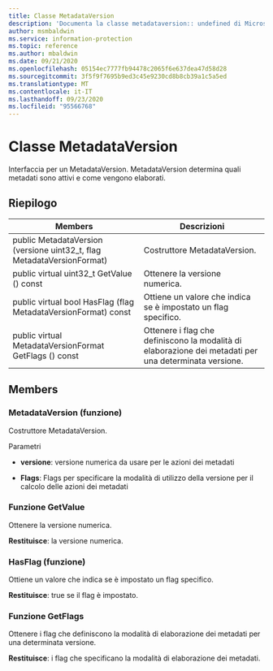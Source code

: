 ```yaml
---
title: Classe MetadataVersion
description: 'Documenta la classe metadataversion:: undefined di Microsoft Information Protection (MIP) SDK.'
author: msmbaldwin
ms.service: information-protection
ms.topic: reference
ms.author: mbaldwin
ms.date: 09/21/2020
ms.openlocfilehash: 05154ec7777fb94478c2065f6e637dea47d58d28
ms.sourcegitcommit: 3f5f9f7695b9ed3c45e9230cd8b8cb39a1c5a5ed
ms.translationtype: MT
ms.contentlocale: it-IT
ms.lasthandoff: 09/23/2020
ms.locfileid: "95566768"
---
```

# <a name="class-metadataversion"></a>Classe MetadataVersion 
Interfaccia per un MetadataVersion. MetadataVersion determina quali metadati sono attivi e come vengono elaborati.
  
## <a name="summary"></a>Riepilogo
 Members                        | Descrizioni                                
--------------------------------|---------------------------------------------
public MetadataVersion (versione uint32_t, flag MetadataVersionFormat)  |  Costruttore MetadataVersion.
public virtual uint32_t GetValue () const  |  Ottenere la versione numerica.
public virtual bool HasFlag (flag MetadataVersionFormat) const  |  Ottiene un valore che indica se è impostato un flag specifico.
public virtual MetadataVersionFormat GetFlags () const  |  Ottenere i flag che definiscono la modalità di elaborazione dei metadati per una determinata versione.
  
## <a name="members"></a>Members
  
### <a name="metadataversion-function"></a>MetadataVersion (funzione)
Costruttore MetadataVersion.

Parametri  
* **versione**: versione numerica da usare per le azioni dei metadati 


* **Flags**: Flags per specificare la modalità di utilizzo della versione per il calcolo delle azioni dei metadati


  
### <a name="getvalue-function"></a>Funzione GetValue
Ottenere la versione numerica.

  
**Restituisce**: la versione numerica.
  
### <a name="hasflag-function"></a>HasFlag (funzione)
Ottiene un valore che indica se è impostato un flag specifico.

  
**Restituisce**: true se il flag è impostato.
  
### <a name="getflags-function"></a>Funzione GetFlags
Ottenere i flag che definiscono la modalità di elaborazione dei metadati per una determinata versione.

  
**Restituisce**: i flag che specificano la modalità di elaborazione dei metadati.